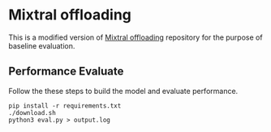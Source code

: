 # Mixtral offloading

This is a modified version of [Mixtral offloading](https://github.com/dvmazur/mixtral-offloading) repository for the purpose of baseline evaluation.

## Performance Evaluate

Follow the these steps to build the model and evaluate performance.

```
pip install -r requirements.txt
./download.sh
python3 eval.py > output.log
```
